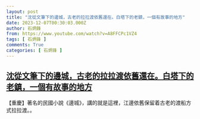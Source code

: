```yaml
---
layout: post
title: "沈從文筆下的邊城，古老的拉拉渡依舊還在。白塔下的老鎮，一個有故事的地方"
date: 2023-12-07T00:30:03.000Z
author: 石炳鋒
from: https://www.youtube.com/watch?v=A8FFCPc1VZ4
tags: [ 石炳锋 ]
comments: True
categories: [ 石炳锋 ]
---
```

<!--1701909003000-->
[沈從文筆下的邊城，古老的拉拉渡依舊還在。白塔下的老鎮，一個有故事的地方](https://www.youtube.com/watch?v=A8FFCPc1VZ4)
------

<div>
【重慶】著名的民國小說《邊城》，講的就是這裡，江邊依舊保留着古老的渡船方式拉拉渡。。
</div>
